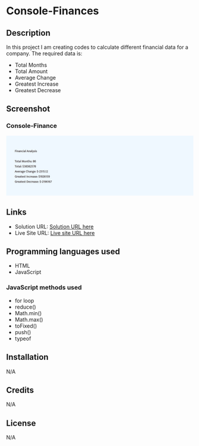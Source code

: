# Console-Finances

## Description

In this project I am creating codes to calculate different financial data for a company. The required data is:
 - Total Months
 - Total Amount
 - Average Change
 - Greatest Increase
 - Greatest Decrease



## Screenshot

### Console-Finance

![](./image/screenshot%20.jpg)



## Links

- Solution URL: [Solution URL here](https://github.com/KodeIva/Console-Finances)
- Live Site URL: [Live site URL here](https://kodeiva.github.io/Console-Finances/)


## Programming languages used

- HTML
- JavaScript


### JavaScript methods used

- for loop
- reduce()
- Math.min()
- Math.max()
- toFixed()
- push()
- typeof

## Installation

 N/A


## Credits

N/A


## License
N/A
